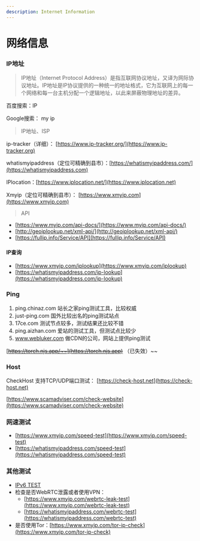 ```yaml
---
description: Internet Information
---
```


# 网络信息



### IP地址

> IP地址（Internet Protocol Address）是指互联网协议地址，又译为网际协议地址。IP地址是IP协议提供的一种统一的地址格式，它为互联网上的每一个网络和每一台主机分配一个逻辑地址，以此来屏蔽物理地址的差异。

百度搜索：IP

Google搜索： my ip

> IP地址、ISP

ip-tracker（详细）： [https://www.ip-tracker.org/](https://www.ip-tracker.org)

whatismyipaddress（定位可精确到县市）：[https://whatismyipaddress.com/](https://whatismyipaddress.com)

IPlocation：[https://www.iplocation.net/](https://www.iplocation.net)

Xmyip（定位可精确到县市）： [https://www.xmyip.com](https://www.xmyip.com)

> API

* [https://www.myip.com/api-docs/](https://www.myip.com/api-docs/)
* [http://geoiplookup.net/xml-api/](http://geoiplookup.net/xml-api/)
* [https://fullip.info/Service/API](https://fullip.info/Service/API)

#### IP查询

* [https://www.xmyip.com/iplookup](https://www.xmyip.com/iplookup)
* [https://whatismyipaddress.com/ip-lookup](https://whatismyipaddress.com/ip-lookup)

### Ping

1. ping.chinaz.com 站长之家ping测试工具，比较权威
2. just-ping.com 国外比较出名的ping测试站点
3. 17ce.com 测试节点较多，测试结果还比较不错
4. ping.aizhan.com 爱站的测试工具，但测试点比较少
5. www.webluker.com 做CDN的公司，网站上提供ping测试

[~~https://torch.njs.app/~~](https://torch.njs.app)~~ （已失效）~~

### Host

CheckHost 支持TCP/UDP端口测试： [https://check-host.net](https://check-host.net)

[https://www.scamadviser.com/check-website](https://www.scamadviser.com/check-website)

### 网速测试

* [https://www.xmyip.com/speed-test](https://www.xmyip.com/speed-test)
* [https://whatismyipaddress.com/speed-test](https://whatismyipaddress.com/speed-test)

### 其他测试

* [IPv6 TEST](http://test-ipv6.com)
* 检查是否WebRTC泄露或者使用VPN：
  * [https://www.xmyip.com/webrtc-leak-test](https://www.xmyip.com/webrtc-leak-test)
  * [https://whatismyipaddress.com/webrtc-test](https://whatismyipaddress.com/webrtc-test)
* 是否使用Tor：[https://www.xmyip.com/tor-ip-check](https://www.xmyip.com/tor-ip-check)
